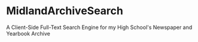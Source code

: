 # MidlandArchiveSearch
A Client-Side Full-Text Search Engine for my High School's Newspaper and Yearbook Archive
